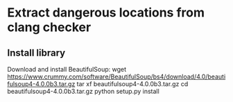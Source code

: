 # Extract dangerous locations from clang checker

## Install library ##

Download and install BeautifulSoup:
    wget https://www.crummy.com/software/BeautifulSoup/bs4/download/4.0/beautifulsoup4-4.0.0b3.tar.gz
    tar xf beautifulsoup4-4.0.0b3.tar.gz
    cd beautifulsoup4-4.0.0b3.tar.gz
    python setup.py install

